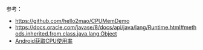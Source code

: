 
参考：  
* https://github.com/hello2mao/CPUMemDemo
* https://docs.oracle.com/javase/8/docs/api/java/lang/Runtime.html#methods.inherited.from.class.java.lang.Object
* [Android获取CPU使用率](https://blog.csdn.net/q838197181/article/details/50622498)
